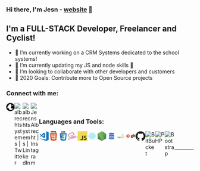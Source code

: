 ### Hi there, I'm Jesn - [website] 👋

## I'm a FULL-STACK Developer, Freelancer and Cyclist!
- 🔭 I’m currently working on a CRM Systems dedicated to the school systems!
- 🌱 I’m currently updating my JS and node skills 🤣
- 👯 I’m looking to collaborate with other developers and customers
- 🥅 2020 Goals: Contribute more to Open Source projects

### Connect with me:

[<img align="left" alt="albrecht-systems.com" width="22px" src="https://raw.githubusercontent.com/iconic/open-iconic/master/svg/globe.svg" />][website]
[<img align="left" alt="albrechtsystems | Twitter" width="22px" src="https://cdn.jsdelivr.net/npm/simple-icons@v3/icons/twitter.svg" />][twitter]
[<img align="left" alt="albrechtsystems | LinkedIn" width="22px" src="https://cdn.jsdelivr.net/npm/simple-icons@v3/icons/linkedin.svg" />][linkedin]
[<img align="left" alt="Jens Albrecht | Instagram" width="22px" src="https://cdn.jsdelivr.net/npm/simple-icons@v3/icons/instagram.svg" />][instagram]

<br />

### Languages and Tools:

<img align="left" alt="Visual Studio Code" width="26px" src="https://raw.githubusercontent.com/github/explore/80688e429a7d4ef2fca1e82350fe8e3517d3494d/topics/visual-studio-code/visual-studio-code.png" />
<img align="left" alt="HTML5" width="26px" src="https://raw.githubusercontent.com/github/explore/80688e429a7d4ef2fca1e82350fe8e3517d3494d/topics/html/html.png" />
<img align="left" alt="CSS3" width="26px" src="https://raw.githubusercontent.com/github/explore/80688e429a7d4ef2fca1e82350fe8e3517d3494d/topics/css/css.png" />
<img align="left" alt="Sass" width="26px" src="https://raw.githubusercontent.com/github/explore/80688e429a7d4ef2fca1e82350fe8e3517d3494d/topics/sass/sass.png" />
<img align="left" alt="JavaScript" width="26px" src="https://raw.githubusercontent.com/github/explore/80688e429a7d4ef2fca1e82350fe8e3517d3494d/topics/javascript/javascript.png" />
<img align="left" alt="React" width="26px" src="https://raw.githubusercontent.com/github/explore/80688e429a7d4ef2fca1e82350fe8e3517d3494d/topics/react/react.png" />
<img align="left" alt="Node.js" width="26px" src="https://raw.githubusercontent.com/github/explore/80688e429a7d4ef2fca1e82350fe8e3517d3494d/topics/nodejs/nodejs.png" />
<img align="left" alt="SQL" width="26px" src="https://raw.githubusercontent.com/github/explore/80688e429a7d4ef2fca1e82350fe8e3517d3494d/topics/sql/sql.png" />
<img align="left" alt="MySQL" width="26px" src="https://raw.githubusercontent.com/github/explore/80688e429a7d4ef2fca1e82350fe8e3517d3494d/topics/mysql/mysql.png" />
<img align="left" alt="Git" width="26px" src="https://raw.githubusercontent.com/github/explore/80688e429a7d4ef2fca1e82350fe8e3517d3494d/topics/git/git.png" />
<img align="left" alt="GitHub" width="26px" src="https://raw.githubusercontent.com/github/explore/78df643247d429f6cc873026c0622819ad797942/topics/github/github.png" />
<img align="left" alt="BitBucket" width="26px" src="https://poeditor.com/blog/wp-content/uploads/2014/06/bitbucket-logo.png" />
<img align="left" alt="PHP" width="26px" src="https://www.php.net/images/logos/new-php-logo.png" />
<img align="left" alt="Bootstrap" width="26px" src="https://upload.wikimedia.org/wikipedia/commons/thumb/b/b2/Bootstrap_logo.svg/768px-Bootstrap_logo.svg.png" />
<br />
<br />

---

[website]: https://albrecht-systems.com
[twitter]: https://twitter.com/albrechtsystems
[instagram]: https://www.instagram.com/albrechtsystems/
[linkedin]: https://www.linkedin.com/in/jens-albrecht-2a1a82198/